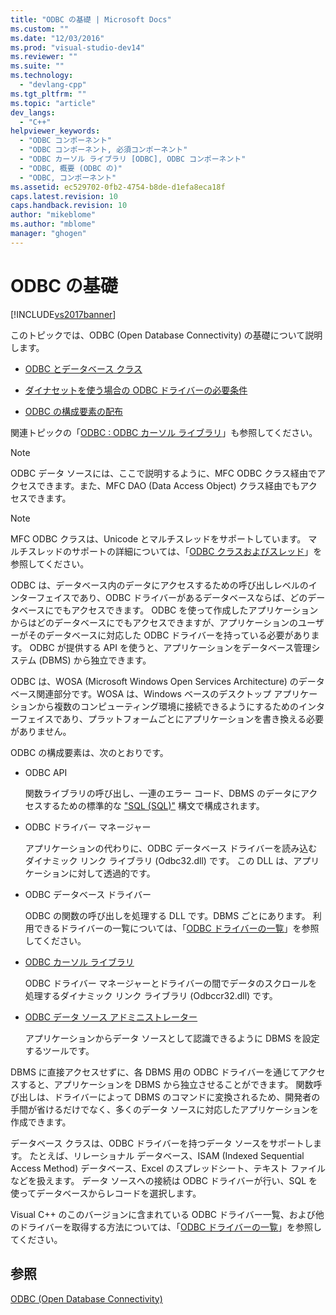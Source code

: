 ```yaml
---
title: "ODBC の基礎 | Microsoft Docs"
ms.custom: ""
ms.date: "12/03/2016"
ms.prod: "visual-studio-dev14"
ms.reviewer: ""
ms.suite: ""
ms.technology: 
  - "devlang-cpp"
ms.tgt_pltfrm: ""
ms.topic: "article"
dev_langs: 
  - "C++"
helpviewer_keywords: 
  - "ODBC コンポーネント"
  - "ODBC コンポーネント, 必須コンポーネント"
  - "ODBC カーソル ライブラリ [ODBC], ODBC コンポーネント"
  - "ODBC, 概要 (ODBC の)"
  - "ODBC, コンポーネント"
ms.assetid: ec529702-0fb2-4754-b8de-d1efa8eca18f
caps.latest.revision: 10
caps.handback.revision: 10
author: "mikeblome"
ms.author: "mblome"
manager: "ghogen"
---
```

# ODBC の基礎
[!INCLUDE[vs2017banner](../../assembler/inline/includes/vs2017banner.md)]

このトピックでは、ODBC \(Open Database Connectivity\) の基礎について説明します。  
  
-   [ODBC とデータベース クラス](../../data/odbc/odbc-and-the-database-classes.md)  
  
-   [ダイナセットを使う場合の ODBC ドライバーの必要条件](../../data/odbc/odbc-driver-requirements-for-dynasets.md)  
  
-   [ODBC の構成要素の配布](../../data/odbc/redistributing-odbc-components-to-your-customers.md)  
  
 関連トピックの「[ODBC : ODBC カーソル ライブラリ](../../data/odbc/odbc-the-odbc-cursor-library.md)」も参照してください。  
  
> [!NOTE]
>  ODBC データ ソースには、ここで説明するように、MFC ODBC クラス経由でアクセスできます。また、MFC DAO \(Data Access Object\) クラス経由でもアクセスできます。  
  
> [!NOTE]
>  MFC ODBC クラスは、Unicode とマルチスレッドをサポートしています。  マルチスレッドのサポートの詳細については、「[ODBC クラスおよびスレッド](../Topic/ODBC%20Classes%20and%20Threads.md)」を参照してください。  
  
 ODBC は、データベース内のデータにアクセスするための呼び出しレベルのインターフェイスであり、ODBC ドライバーがあるデータベースならば、どのデータベースにでもアクセスできます。  ODBC を使って作成したアプリケーションからはどのデータベースにでもアクセスできますが、アプリケーションのユーザーがそのデータベースに対応した ODBC ドライバーを持っている必要があります。  ODBC が提供する API を使うと、アプリケーションをデータベース管理システム \(DBMS\) から独立できます。  
  
 ODBC は、WOSA \(Microsoft Windows Open Services Architecture\) のデータベース関連部分です。WOSA は、Windows ベースのデスクトップ アプリケーションから複数のコンピューティング環境に接続できるようにするためのインターフェイスであり、プラットフォームごとにアプリケーションを書き換える必要がありません。  
  
 ODBC の構成要素は、次のとおりです。  
  
-   ODBC API  
  
     関数ライブラリの呼び出し、一連のエラー コード、DBMS のデータにアクセスするための標準的な ["SQL \(SQL\)"](../../data/odbc/sql.md) 構文で構成されます。  
  
-   ODBC ドライバー マネージャー  
  
     アプリケーションの代わりに、ODBC データベース ドライバーを読み込むダイナミック リンク ライブラリ \(Odbc32.dll\) です。  この DLL は、アプリケーションに対して透過的です。  
  
-   ODBC データベース ドライバー  
  
     ODBC の関数の呼び出しを処理する DLL です。DBMS ごとにあります。  利用できるドライバーの一覧については、「[ODBC ドライバーの一覧](../../data/odbc/odbc-driver-list.md)」を参照してください。  
  
-   [ODBC カーソル ライブラリ](../../data/odbc/odbc-the-odbc-cursor-library.md)  
  
     ODBC ドライバー マネージャーとドライバーの間でデータのスクロールを処理するダイナミック リンク ライブラリ \(Odbccr32.dll\) です。  
  
-   [ODBC データ ソース アドミニストレーター](../../data/odbc/odbc-administrator.md)  
  
     アプリケーションからデータ ソースとして認識できるように DBMS を設定するツールです。  
  
 DBMS に直接アクセスせずに、各 DBMS 用の ODBC ドライバーを通じてアクセスすると、アプリケーションを DBMS から独立させることができます。  関数呼び出しは、ドライバーによって DBMS のコマンドに変換されるため、開発者の手間が省けるだけでなく、多くのデータ ソースに対応したアプリケーションを作成できます。  
  
 データベース クラスは、ODBC ドライバーを持つデータ ソースをサポートします。  たとえば、リレーショナル データベース、ISAM \(Indexed Sequential Access Method\) データベース、Excel のスプレッドシート、テキスト ファイルなどを扱えます。  データ ソースへの接続は ODBC ドライバーが行い、SQL を使ってデータベースからレコードを選択します。  
  
 Visual C\+\+ のこのバージョンに含まれている ODBC ドライバー一覧、および他のドライバーを取得する方法については、「[ODBC ドライバーの一覧](../../data/odbc/odbc-driver-list.md)」を参照してください。  
  
## 参照  
 [ODBC \(Open Database Connectivity\)](../Topic/Open%20Database%20Connectivity%20\(ODBC\).md)